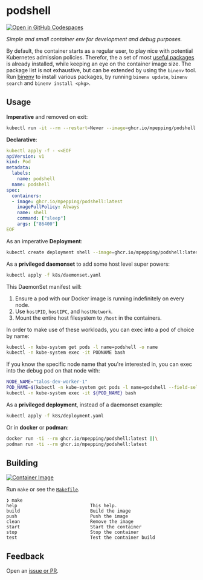 # podshell

[![Open in GitHub Codespaces](https://github.com/codespaces/badge.svg)](https://codespaces.new/mpepping/podshell)

*Simple and small container env for development and debug purposes.*

By default, the container starts as a regular user, to play nice with potential Kubernetes admission policies. Therefor, the a set of most [useful packages](./Dockerfile) is already installed, while keeping an eye on the container image size. The package list is not exhaustive, but can be extended by using the `binenv` tool. Run [binenv](https://github.com/devops-works/binenv) to install various packages, by running `binenv update`, `binenv search` and `binenv install <pkg>`.

## Usage

**Imperative** and removed on exit:

```bash
kubectl run -it --rm --restart=Never --image=ghcr.io/mpepping/podshell:latest shell
```

**Declarative**:

```yaml
kubectl apply -f - <<EOF
apiVersion: v1
kind: Pod
metadata:
  labels:
    name: podshell
  name: podshell
spec:
  containers:
  - image: ghcr.io/mpepping/podshell:latest
    imagePullPolicy: Always
    name: shell
    command: ["sleep"]
    args: ["86400"]
EOF
```

As an imperative **Deployment**:

```bash
kubectl create deployment shell --image=ghcr.io/mpepping/podshell:latest -- sleep infinit
```

As a **privileged daemonset** to add some host level super powers:

```bash
kubectl apply -f k8s/daemonset.yaml
```

This DaemonSet manifest will:

 1. Ensure a pod with our Docker image is running indefinitely on every node.
 2. Use `hostPID`, `hostIPC`, and `hostNetwork`.
 3. Mount the entire host filesystem to `/host` in the containers.

In order to make use of these workloads, you can exec into a pod of choice by name:

```bash
kubectl -n kube-system get pods -l name=podshell -o name
kubectl -n kube-system exec -it PODNAME bash
```

If you know the specific node name that you're interested in, you can exec into the debug pod on that node with:

```bash
NODE_NAME="talos-dev-worker-1"
POD_NAME=$(kubectl -n kube-system get pods -l name=podshell --field-selector spec.nodeName=${NODE_NAME} -ojsonpath='{.items[0].metadata.name}')
kubectl -n kube-system exec -it ${POD_NAME} bash
```

As a **privileged deployment**, instead of a daemonset example:

```bash
kubectl apply -f k8s/deployment.yaml
```

Or in **docker** or **podman**:

```bash
docker run -ti --rm ghcr.io/mpepping/podshell:latest ||\
podman run -ti --rm ghcr.io/mpepping/podshell:latest
```

## Building

[![Container Image](https://github.com/mpepping/podshell/actions/workflows/ci.yml/badge.svg)](https://github.com/mpepping/podshell/actions/workflows/ci.yml)

Run `make` or see the [`Makefile`](/Makefile).

```shell
❯ make
help                           This help.
build                          Build the image
push                           Push the image
clean                          Remove the image
start                          Start the container
stop                           Stop the container
test                           Test the container build
```

## Feedback

Open an [issue or PR](https://github.com/mpepping/podshell/issues).
